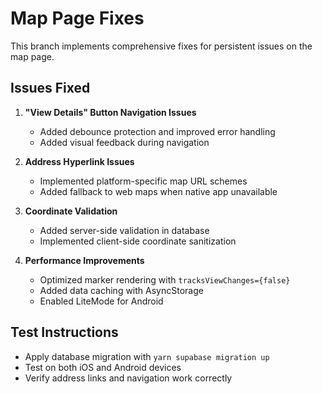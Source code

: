 # Map Page Fixes

This branch implements comprehensive fixes for persistent issues on the map page.

## Issues Fixed

1. **"View Details" Button Navigation Issues**
   - Added debounce protection and improved error handling
   - Added visual feedback during navigation

2. **Address Hyperlink Issues**
   - Implemented platform-specific map URL schemes
   - Added fallback to web maps when native app unavailable

3. **Coordinate Validation**
   - Added server-side validation in database
   - Implemented client-side coordinate sanitization

4. **Performance Improvements**
   - Optimized marker rendering with `tracksViewChanges={false}`
   - Added data caching with AsyncStorage
   - Enabled LiteMode for Android

## Test Instructions
- Apply database migration with `yarn supabase migration up`
- Test on both iOS and Android devices
- Verify address links and navigation work correctly
